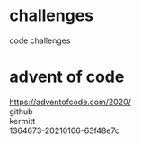 # challenges
 code challenges

# advent of code 
https://adventofcode.com/2020/  
github  
kermitt  
1364673-20210106-63f48e7c  

